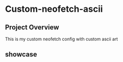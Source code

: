 # Custom-neofetch-ascii
## Project Overview
This is my custom neofetch config with custom ascii art
## showcase
